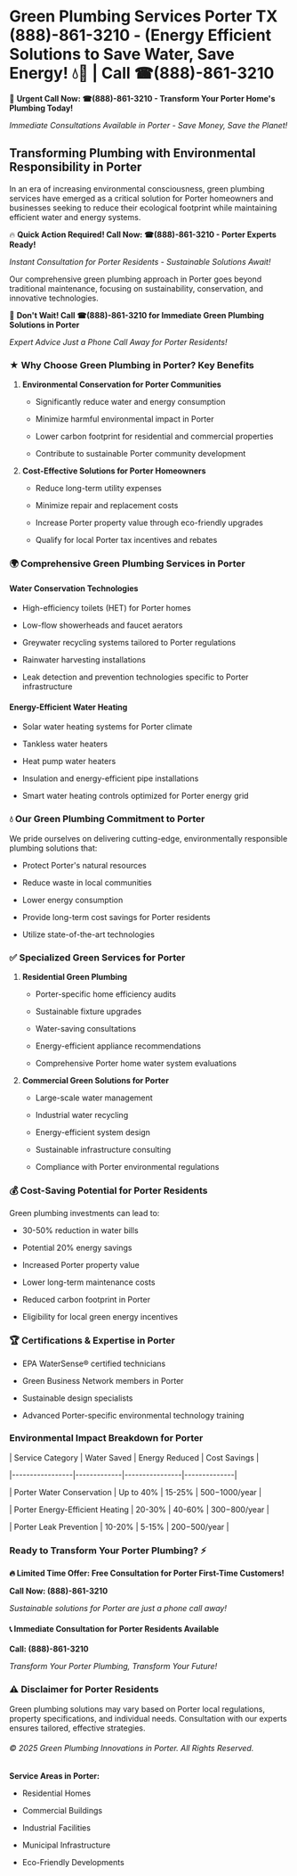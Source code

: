 # Green Plumbing Services Porter TX (888)-861-3210 - (Energy Efficient Solutions to Save Water, Save Energy! 💧🌿 | Call ☎(888)-861-3210

🚨 **Urgent Call Now: ☎(888)-861-3210 - Transform Your Porter Home's Plumbing Today!**
*Immediate Consultations Available in Porter - Save Money, Save the Planet!*

## Transforming Plumbing with Environmental Responsibility in Porter

In an era of increasing environmental consciousness, green plumbing services have emerged as a critical solution for Porter homeowners and businesses seeking to reduce their ecological footprint while maintaining efficient water and energy systems. 

🔥 **Quick Action Required! Call Now: ☎(888)-861-3210 - Porter Experts Ready!**
*Instant Consultation for Porter Residents - Sustainable Solutions Await!*

Our comprehensive green plumbing approach in Porter goes beyond traditional maintenance, focusing on sustainability, conservation, and innovative technologies.

🚨 **Don't Wait! Call ☎(888)-861-3210 for Immediate Green Plumbing Solutions in Porter**
*Expert Advice Just a Phone Call Away for Porter Residents!*

### ★ Why Choose Green Plumbing in Porter? Key Benefits

1. **Environmental Conservation for Porter Communities** 
   - Significantly reduce water and energy consumption
   - Minimize harmful environmental impact in Porter
   - Lower carbon footprint for residential and commercial properties
   - Contribute to sustainable Porter community development

2. **Cost-Effective Solutions for Porter Homeowners** 
   - Reduce long-term utility expenses
   - Minimize repair and replacement costs
   - Increase Porter property value through eco-friendly upgrades
   - Qualify for local Porter tax incentives and rebates

### 🌍 Comprehensive Green Plumbing Services in Porter

#### Water Conservation Technologies
- High-efficiency toilets (HET) for Porter homes
- Low-flow showerheads and faucet aerators
- Greywater recycling systems tailored to Porter regulations
- Rainwater harvesting installations
- Leak detection and prevention technologies specific to Porter infrastructure

#### Energy-Efficient Water Heating
- Solar water heating systems for Porter climate
- Tankless water heaters
- Heat pump water heaters
- Insulation and energy-efficient pipe installations
- Smart water heating controls optimized for Porter energy grid

### 💧 Our Green Plumbing Commitment to Porter

We pride ourselves on delivering cutting-edge, environmentally responsible plumbing solutions that:
- Protect Porter's natural resources
- Reduce waste in local communities
- Lower energy consumption
- Provide long-term cost savings for Porter residents
- Utilize state-of-the-art technologies

### ✅ Specialized Green Services for Porter

1. **Residential Green Plumbing**
   - Porter-specific home efficiency audits
   - Sustainable fixture upgrades
   - Water-saving consultations
   - Energy-efficient appliance recommendations
   - Comprehensive Porter home water system evaluations

2. **Commercial Green Solutions for Porter**
   - Large-scale water management
   - Industrial water recycling
   - Energy-efficient system design
   - Sustainable infrastructure consulting
   - Compliance with Porter environmental regulations

### 💰 Cost-Saving Potential for Porter Residents

Green plumbing investments can lead to:
- 30-50% reduction in water bills
- Potential 20% energy savings
- Increased Porter property value
- Lower long-term maintenance costs
- Reduced carbon footprint in Porter
- Eligibility for local green energy incentives

### 🏆 Certifications & Expertise in Porter

- EPA WaterSense® certified technicians
- Green Business Network members in Porter
- Sustainable design specialists
- Advanced Porter-specific environmental technology training

### Environmental Impact Breakdown for Porter

| Service Category | Water Saved | Energy Reduced | Cost Savings |
|-----------------|-------------|----------------|--------------|
| Porter Water Conservation | Up to 40% | 15-25% | $500-$1000/year |
| Porter Energy-Efficient Heating | 20-30% | 40-60% | $300-$800/year |
| Porter Leak Prevention | 10-20% | 5-15% | $200-$500/year |

### Ready to Transform Your Porter Plumbing? ⚡

**🔥 Limited Time Offer: Free Consultation for Porter First-Time Customers!**

**Call Now: (888)-861-3210**
*Sustainable solutions for Porter are just a phone call away!*

#### 📞 Immediate Consultation for Porter Residents Available

**Call: (888)-861-3210**
*Transform Your Porter Plumbing, Transform Your Future!*

### ⚠️ Disclaimer for Porter Residents

Green plumbing solutions may vary based on Porter local regulations, property specifications, and individual needs. Consultation with our experts ensures tailored, effective strategies.

###### © 2025 Green Plumbing Innovations in Porter. All Rights Reserved.

**Service Areas in Porter:** 
- Residential Homes
- Commercial Buildings
- Industrial Facilities
- Municipal Infrastructure
- Eco-Friendly Developments